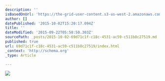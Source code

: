 ```yaml
---
description: ''
isBasedOnUrl: 'https://the-grid-user-content.s3-us-west-2.amazonaws.com/bde8baea-d7a6-4e44-89ce-44081f191d90.jpg'
author: []
datePublished: '2015-10-02T15:20:17.094Z'
title: ''
dateModified: '2015-09-22T05:58:50.303Z'
sourcePath: _posts/2015-10-02-69d71c1f-c18c-4531-ac59-c511b8c27519.md
published: true
url: 69d71c1f-c18c-4531-ac59-c511b8c27519/index.html
_context: 'http://schema.org'
_type: Article

---
```

![](https://the-grid-user-content.s3-us-west-2.amazonaws.com/bde8baea-d7a6-4e44-89ce-44081f191d90.jpg)